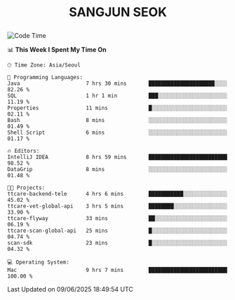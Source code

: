 <h1>
 <p align="center">
   SANGJUN SEOK
 </p>
</h1>

<!--START_SECTION:waka-->
![Code Time](http://img.shields.io/badge/Code%20Time-4%2C368%20hrs%2037%20mins-blue)

📊 **This Week I Spent My Time On** 

```text
🕑︎ Time Zone: Asia/Seoul

💬 Programming Languages: 
Java                     7 hrs 30 mins       █████████████████████░░░░   82.26 % 
SQL                      1 hr 1 min          ███░░░░░░░░░░░░░░░░░░░░░░   11.19 % 
Properties               11 mins             █░░░░░░░░░░░░░░░░░░░░░░░░   02.11 % 
Bash                     8 mins              ░░░░░░░░░░░░░░░░░░░░░░░░░   01.49 % 
Shell Script             6 mins              ░░░░░░░░░░░░░░░░░░░░░░░░░   01.17 % 

🔥 Editors: 
IntelliJ IDEA            8 hrs 59 mins       █████████████████████████   98.52 % 
DataGrip                 8 mins              ░░░░░░░░░░░░░░░░░░░░░░░░░   01.48 % 

🐱‍💻 Projects: 
ttcare-backend-tele      4 hrs 6 mins        ███████████░░░░░░░░░░░░░░   45.02 % 
ttcare-vet-global-api    3 hrs 5 mins        ████████░░░░░░░░░░░░░░░░░   33.90 % 
ttcare-flyway            33 mins             ██░░░░░░░░░░░░░░░░░░░░░░░   06.19 % 
ttcare-scan-global-api   25 mins             █░░░░░░░░░░░░░░░░░░░░░░░░   04.74 % 
scan-sdk                 23 mins             █░░░░░░░░░░░░░░░░░░░░░░░░   04.32 % 

💻 Operating System: 
Mac                      9 hrs 7 mins        █████████████████████████   100.00 % 
```


 Last Updated on 09/06/2025 18:49:54 UTC
<!--END_SECTION:waka-->
